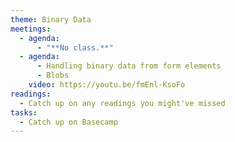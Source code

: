 ```yaml
---
theme: Binary Data
meetings:
  - agenda:
      - "**No class.**"
  - agenda:
      - Handling binary data from form elements
      - Blobs
    video: https://youtu.be/fmEnl-KsoFo
readings:
  - Catch up on any readings you might've missed
tasks:
  - Catch up on Basecamp
---
```

